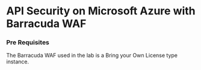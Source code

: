 # API Security on Microsoft Azure with Barracuda WAF

### Pre Requisites
The Barracuda WAF used in the lab is a Bring your Own License type instance. 

